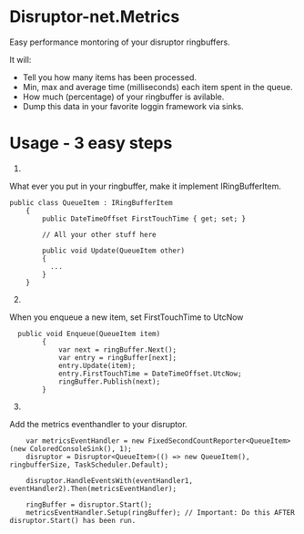 # Disruptor-net.Metrics
Easy performance montoring of your disruptor ringbuffers.

It will:
 - Tell you how many items has been processed.
 - Min, max and average time (milliseconds) each item spent in the queue.
 - How much (percentage) of your ringbuffer is avilable.
 - Dump this data in your favorite loggin framework via sinks.

# Usage - 3 easy steps

1.
What ever you put in your ringbuffer, make it implement IRingBufferItem.

```
public class QueueItem : IRingBufferItem
    {
        public DateTimeOffset FirstTouchTime { get; set; }
        
        // All your other stuff here
        
        public void Update(QueueItem other)
        {
          ...
        }
    }
```

2.
When you enqueue a new item, set FirstTouchTime to UtcNow

```
  public void Enqueue(QueueItem item)
        {
            var next = ringBuffer.Next();
            var entry = ringBuffer[next];
            entry.Update(item);
            entry.FirstTouchTime = DateTimeOffset.UtcNow;
            ringBuffer.Publish(next);
        }
```

3.
Add the metrics eventhandler to your disruptor.

```
    var metricsEventHandler = new FixedSecondCountReporter<QueueItem>(new ColoredConsoleSink(), 1);    
    disruptor = Disruptor<QueueItem>(() => new QueueItem(), ringbufferSize, TaskScheduler.Default);

    disruptor.HandleEventsWith(eventHandler1, eventHandler2).Then(metricsEventHandler);
    
    ringBuffer = disruptor.Start();
    metricsEventHandler.Setup(ringBuffer); // Important: Do this AFTER disruptor.Start() has been run.
```
